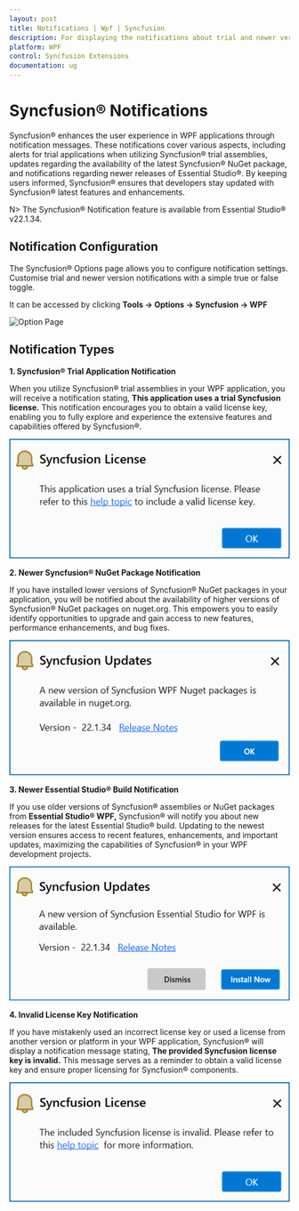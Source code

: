 ```yaml
---
layout: post
title: Notifications | Wpf | Syncfusion
description: For displaying the notifications about trial and newer version update information for Syncfusion applications.
platform: WPF
control: Syncfusion Extensions
documentation: ug
---
```


# Syncfusion® Notifications

Syncfusion® enhances the user experience in WPF applications through notification messages. These notifications cover various aspects, including alerts for trial applications when utilizing Syncfusion® trial assemblies, updates regarding the availability of the latest Syncfusion® NuGet package, and notifications regarding newer releases of Essential Studio®. By keeping users informed, Syncfusion® ensures that developers stay updated with Syncfusion® latest features and enhancements.

N> The Syncfusion® Notification feature is available from Essential Studio® v22.1.34.

## Notification Configuration

The Syncfusion® Options page allows you to configure notification settings. Customise trial and newer version notifications with a simple true or false toggle.

It can be accessed by clicking **Tools -> Options -> Syncfusion -> WPF**

   ![Option Page](Notification-Images/wpf-optionPage.png)

## Notification Types

**1. Syncfusion® Trial Application Notification**

When you utilize Syncfusion® trial assemblies in your WPF application, you will receive a notification stating, **This application uses a trial Syncfusion license.** This notification encourages you to obtain a valid license key, enabling you to fully explore and experience the extensive features and capabilities offered by Syncfusion®.

   ![Trial Notification](Notification-Images/wpf-trial.png)

**2. Newer Syncfusion® NuGet Package Notification**

If you have installed lower versions of Syncfusion® NuGet packages in your application, you will be notified about the availability of higher versions of Syncfusion® NuGet packages on nuget.org. This empowers you to easily identify opportunities to upgrade and gain access to new features, performance enhancements, and bug fixes.

   ![NuGet Notification](Notification-Images/wpf-nuget.png)

**3. Newer Essential Studio® Build Notification**

If you use older versions of Syncfusion® assemblies or NuGet packages from **Essential Studio® WPF,** Syncfusion® will notify you about new releases for the latest Essential Studio® build. Updating to the newest version ensures access to recent features, enhancements, and important updates, maximizing the capabilities of Syncfusion® in your WPF development projects.

   ![Build Notification](Notification-Images/wpf-build.png)

**4. Invalid License Key Notification**

If you have mistakenly used an incorrect license key or used a license from another version or platform in your WPF application, Syncfusion® will display a notification message stating, **The provided Syncfusion license key is invalid.** This message serves as a reminder to obtain a valid license key and ensure proper licensing for Syncfusion® components.

   ![Invalid Notification](Notification-Images/wpf-invalid.png)

  


